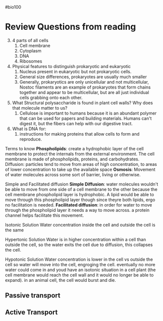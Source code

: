 #bio100 

# Review Questions from reading
3. 4 parts of all cells
	1. Cell membrane 
	2. Cytoplasm
	3. DNA
	4. Ribosomes
5. Physical features to distinguish prokaryotic and eukaryotic
	1. Nucleus present in eukaryotic but not prokaryotic cells.
	2. General size differences, prokaryotes are usually much smaller
	3. Generally, prokaryotics are only unicellular and not multicellular, Nostoc filaments are an example of prokaryotes that form chains together and appear to be multicellular, but are all just individual cells grabbing onto each other.
9. What Structural polysaccharide is found in plant cell walls? Why does that molecule matter to us?
	1. Cellulose is important to humans because it is an abundant polymer that can be used for papers and building materials. Humans can't digest it, but the fibers can help with our digestive tract.
10. What is DNA for:
	1. instructions for making proteins that allow cells to form and reproduce.


Terms to know
**Phospholipids**: create a hydrophobic layer of the cell membrane to protect the internals from the external environment. The cell membrane is made of phospholipids, proteins, and carbohydrates.
Diffusion: particles tend to move from areas of high concentration, to areas of lower concentration to take up the available space
**Osmosis**: Movement of water molecules across some sort of barrier, living or otherwise.

Simple and Facilitated diffusion
	**Simple Diffusion**: water molecules wouldn't be able to move from one side of a cell membrane to the other because the cell membrane phospholipid layer is hydrophobic. A lipid would be able to move through this phospholipid layer though since theyre both lipids, ergo no facilitation is needed.
	**Facilitated diffusion**: in order for water to move through the phospholipid layer it needs a way to move across. a protein channel helps facilitate this movement.

Isotonic Solution
Water concentration inside the cell and outside the cell is the same 

Hypertonic Solution
Water is in higher concentration within a cell than outside the cell, so the water exits the cell due to diffusion, this collapses the cell. 

Hypotonic Solution
Water concentration is lower in the cell vs outside the cell so water will move into the cell, engroging the cell. eventually no more water could come in and youd have an isotonic situation in a cell plant (the cell membrane would reach the cell wall and it would no longer be able to expand). in an animal cell, the cell would burst and die. 

## Passive transport

## Active Transport
